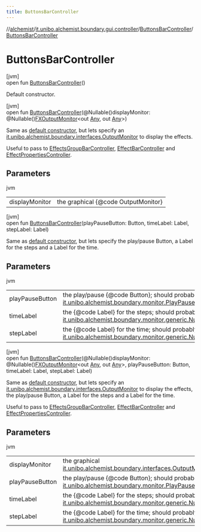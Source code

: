 ```yaml
---
title: ButtonsBarController
---
```

//[alchemist](../../../index.html)/[it.unibo.alchemist.boundary.gui.controller](../index.html)/[ButtonsBarController](index.html)/[ButtonsBarController](-buttons-bar-controller.html)



# ButtonsBarController



[jvm]\
open fun [ButtonsBarController](-buttons-bar-controller.html)()



Default constructor.





[jvm]\
open fun [ButtonsBarController](-buttons-bar-controller.html)(@Nullable()displayMonitor: @Nullable()[FXOutputMonitor](../../it.unibo.alchemist.boundary.interfaces/-f-x-output-monitor/index.html)<out [Any](https://kotlinlang.org/api/latest/jvm/stdlib/kotlin/-any/index.html), out [Any](https://kotlinlang.org/api/latest/jvm/stdlib/kotlin/-any/index.html)>)



Same as [default constructor](-buttons-bar-controller.html), but lets specify an [it.unibo.alchemist.boundary.interfaces.OutputMonitor](../../it.unibo.alchemist.boundary.interfaces/-output-monitor/index.html) to display the effects. 



 Useful to pass to [EffectsGroupBarController](../-effects-group-bar-controller/index.html), [EffectBarController](../-effect-bar-controller/index.html) and [EffectPropertiesController](../-effect-properties-controller/index.html).



## Parameters


jvm

| | |
|---|---|
| displayMonitor | the graphical {@code OutputMonitor} |





[jvm]\
open fun [ButtonsBarController](-buttons-bar-controller.html)(playPauseButton: Button, timeLabel: Label, stepLabel: Label)



Same as [default constructor](-buttons-bar-controller.html), but lets specify the play/pause Button, a Label for the steps and a Label for the time.



## Parameters


jvm

| | |
|---|---|
| playPauseButton | the play/pause {@code Button}; should probably be a [it.unibo.alchemist.boundary.monitor.PlayPauseMonitor](../../it.unibo.alchemist.boundary.monitor/-play-pause-monitor/index.html) |
| timeLabel | the {@code Label} for the steps; should probably be a [it.unibo.alchemist.boundary.monitor.generic.NumericLabelMonitor](../../it.unibo.alchemist.boundary.monitor.generic/-numeric-label-monitor/index.html) |
| stepLabel | the {@code Label} for the time; should probably be a [it.unibo.alchemist.boundary.monitor.generic.NumericLabelMonitor](../../it.unibo.alchemist.boundary.monitor.generic/-numeric-label-monitor/index.html) |





[jvm]\
open fun [ButtonsBarController](-buttons-bar-controller.html)(@Nullable()displayMonitor: @Nullable()[FXOutputMonitor](../../it.unibo.alchemist.boundary.interfaces/-f-x-output-monitor/index.html)<out [Any](https://kotlinlang.org/api/latest/jvm/stdlib/kotlin/-any/index.html), out [Any](https://kotlinlang.org/api/latest/jvm/stdlib/kotlin/-any/index.html)>, playPauseButton: Button, timeLabel: Label, stepLabel: Label)



Same as [default constructor](-buttons-bar-controller.html), but lets specify an [it.unibo.alchemist.boundary.interfaces.OutputMonitor](../../it.unibo.alchemist.boundary.interfaces/-output-monitor/index.html) to display the effects, the play/pause Button, a Label for the steps and a Label for the time. 



 Useful to pass to [EffectsGroupBarController](../-effects-group-bar-controller/index.html), [EffectBarController](../-effect-bar-controller/index.html) and [EffectPropertiesController](../-effect-properties-controller/index.html).



## Parameters


jvm

| | |
|---|---|
| displayMonitor | the graphical [it.unibo.alchemist.boundary.interfaces.OutputMonitor](../../it.unibo.alchemist.boundary.interfaces/-output-monitor/index.html) |
| playPauseButton | the play/pause {@code Button}; should probably be a [it.unibo.alchemist.boundary.monitor.PlayPauseMonitor](../../it.unibo.alchemist.boundary.monitor/-play-pause-monitor/index.html) |
| timeLabel | the {@code Label} for the steps; should probably be a [it.unibo.alchemist.boundary.monitor.generic.NumericLabelMonitor](../../it.unibo.alchemist.boundary.monitor.generic/-numeric-label-monitor/index.html) |
| stepLabel | the {@code Label} for the time; should probably be a [it.unibo.alchemist.boundary.monitor.generic.NumericLabelMonitor](../../it.unibo.alchemist.boundary.monitor.generic/-numeric-label-monitor/index.html) |




